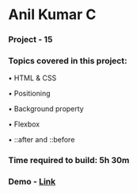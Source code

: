 # Anil Kumar C

### Project - 15

### Topics covered in this project:

•	HTML & CSS

•	Positioning

•	Background property

•	Flexbox

•	::after and ::before

### Time required to build: 5h 30m

### Demo - [Link]( )
